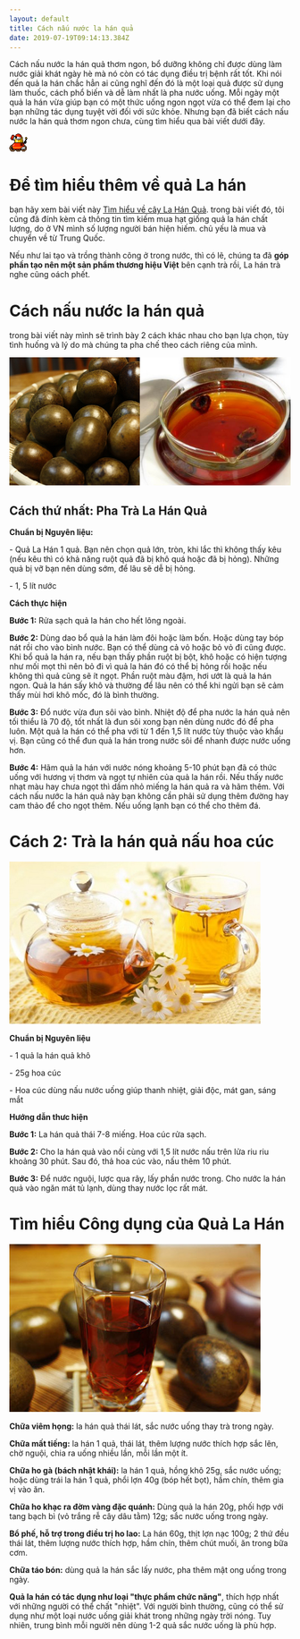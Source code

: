 ```yaml
---
layout: default
title: Cách nấu nước la hán quả
date: 2019-07-19T09:14:13.384Z
---
```



Cách nấu nước la hán quả thơm ngon, bổ dưỡng không chỉ được dùng làm nước giải khát ngày hè mà nó còn có tác dụng điều trị bệnh rất tốt. Khi nói đến quả la hán chắc hẳn ai cũng nghĩ đến đó là một loại quả được sử dụng làm thuốc, cách phổ biến và dễ làm nhất là pha nước uống. Mỗi ngày một quả la hán vừa giúp bạn có một thức uống ngon ngọt vừa có thể đem lại cho bạn những tác dụng tuyệt vời đối với sức khỏe. Nhưng bạn đã biết cách nấu nước la hán quả thơm ngon chưa, cùng tìm hiểu qua bài viết dưới đây.

![Một bài viết của tiep.me về tạo và pha chế nước uống riêng của bạn](/images/media/881197.png "Một bài viết của tiep.me về tạo và pha chế nước uống riêng của bạn")

# Để tìm hiểu thêm về quả La hán

bạn hãy xem bài viết này [Tìm hiểu về cây La Hán Quả](https://tiep.me/2019/07/18/tim-hieu-cay-la-han/). trong bài viết đó, tôi cũng đã đính kèm cả thông tin tìm kiếm mua hạt giống quả la hán chất lượng, do ở VN mình số lượng người bán hiện hiếm. chủ yếu là mua và chuyển về từ Trung Quốc.

Nếu như lai tạo và trồng thành công ở trong nước, thì có lẽ, chúng ta đã **góp phần tạo nên một sản phẩm thương hiệu Việt** bên cạnh trà rồi, La hán trà nghe cũng oách phết.

# Cách nấu nước la hán quả

trong bài viết này mình sẽ trình bày 2 cách khác nhau cho bạn lựa chọn, tùy tình huống và lý do mà chúng ta pha chế theo cách riêng của mình.

![Trà la hán quả tiep.me](/images/media/lahanqua-1.jpg "Trà la hán quả tiep.me")

## Cách thứ nhất: Pha Trà La Hán Quả

**Chuẩn bị Nguyên liệu:** 

\- Quả La Hán 1 quả. Bạn nên chọn quả lớn, tròn, khi lắc thì không thấy kêu (nếu kêu thì có khả năng ruột quả đã bị khô quá hoặc đã bị hỏng). Những quả bị vỡ bạn nên dùng sớm, để lâu sẽ dễ bị hỏng. 

\- 1, 5 lít nước

**Cách thực hiện**

**Bước 1:** Rửa sạch quả la hán cho hết lông ngoài.

**Bước 2:** Dùng dao bổ quả la hán làm đôi hoặc làm bốn. Hoặc dùng tay bóp nát rồi cho vào bình nước. Bạn có thể dùng cả vỏ hoặc bỏ vỏ đi cũng được. Khi bổ quả la hán ra, nếu bạn thấy phần ruột bị bột, khô hoặc có hiện tượng như mối mọt thì nên bỏ đi vì quả la hán đó có thể bị hỏng rồi hoặc nếu không thì quả cũng sẽ ít ngọt. Phần ruột màu đậm, hơi ướt là quả la hán ngon. Quả la hán sấy khô và thường để lâu nên có thể khi ngửi bạn sẽ cảm thấy mùi hơi khô mốc, đó là bình thường.

**Bước 3:** Đổ nước vừa đun sôi vào bình. Nhiệt độ để pha nước la hán quả nên tối thiểu là 70 độ, tốt nhất là đun sôi xong bạn nên dùng nước đó để pha luôn. Một quả la hán có thể pha với từ 1 đến 1,5 lít nước tùy thuộc vào khẩu vị. Bạn cũng có thể đun quả la hán trong nước sôi để nhanh được nước uống hơn.

**Bước 4:** Hãm quả la hán với nước nóng khoảng 5-10 phút bạn đã có thức uống với hương vị thơm và ngọt tự nhiên của quả la hán rồi. Nếu thấy nước nhạt màu hay chưa ngọt thì dầm nhỏ miếng la hán quả ra và hãm thêm. Với cách nấu nước la hán quả này bạn không cần phải sử dụng thêm đường hay cam thảo để cho ngọt thêm. Nếu uống lạnh bạn có thể cho thêm đá.

# Cách 2: Trà la hán quả nấu hoa cúc

![Trà la hán quả nấu hoa cúc tiep.me](/images/media/lahanqua-2.jpg "Trà la hán quả nấu hoa cúc tiep.me")

**Chuẩn bị Nguyên liệu**

\- 1 quả la hán quả khô

\- 25g hoa cúc

\- Hoa cúc dùng nấu nước uống giúp thanh nhiệt, giải độc, mát gan, sáng mắt

**Hướng dẫn thưc hiện**

**Bước 1:** La hán quả thái 7-8 miếng. Hoa cúc rửa sạch.

**Bước 2:** Cho la hán quả vào nồi cùng với 1,5 lít nước nấu trên lửa riu riu khoảng 30 phút. Sau đó, thả hoa cúc vào, nấu thêm 10 phút.

**Bước 3:** Để nước nguội, lược qua rây, lấy phần nước trong. Cho nước la hán quả vào ngăn mát tủ lạnh, dùng thay nước lọc rất mát.

# Tìm hiểu Công dụng của Quả La Hán

![Công dụng của Quả La Hán tiep.me](/images/media/lahanqua-3.jpg "Công dụng của Quả La Hán tiep.me")

**Chữa viêm họng:** la hán quả thái lát, sắc nước uống thay trà trong ngày.

**Chữa mất tiếng:** la hán 1 quả, thái lát, thêm lượng nước thích hợp sắc lên, chờ nguội, chia ra uống nhiều lần, mỗi lần một ít.

**Chữa ho gà (bách nhật khái):** la hán 1 quả, hồng khô 25g, sắc nước uống; hoặc dùng trái la hán 1 quả, phổi lợn 40g (bóp hết bọt), hầm chín, thêm gia vị vào ăn.

**Chữa ho khạc ra đờm vàng đặc quánh:** Dùng quả la hán 20g, phối hợp với tang bạch bì (vỏ trắng rễ cây dâu tằm) 12g; sắc nước uống trong ngày.

**Bổ phế, hỗ trợ trong điều trị ho lao:** La hán 60g, thịt lợn nạc 100g; 2 thứ đều thái lát, thêm lượng nước thích hợp, hầm chín, thêm chút muối, ăn trong bữa cơm.

**Chữa táo bón:** dùng quả la hán sắc lấy nước, pha thêm mật ong uống trong ngày.

**Quả la hán có tác dụng như loại "thực phẩm chức năng"**, thích hợp nhất với những người có thể chất "nhiệt". Với người bình thường, cũng có thể sử dụng như một loại nước uống giải khát trong những ngày trời nóng. Tuy nhiên, trung bình mỗi người nên dùng 1-2 quả sắc nước uống là phù hợp.
